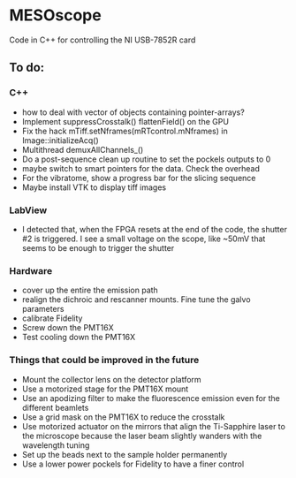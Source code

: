 # MESOscope
Code in C++ for controlling the NI USB-7852R card

## To do:
### C++
- how to deal with vector of objects containing pointer-arrays?
- Implement suppressCrosstalk() flattenField() on the GPU
- Fix the hack mTiff.setNframes(mRTcontrol.mNframes) in Image::initializeAcq()
- Multithread demuxAllChannels_()
- Do a post-sequence clean up routine to set the pockels outputs to 0
- maybe switch to smart pointers for the data. Check the overhead
- For the vibratome, show a progress bar for the slicing sequence
- Maybe install VTK to display tiff images

### LabView
- I detected that, when the FPGA resets at the end of the code, the shutter #2 is triggered. I see a small voltage on the scope, like ~50mV that seems to be enough to trigger the shutter

### Hardware
- cover up the entire the emission path
- realign the dichroic and rescanner mounts. Fine tune the galvo parameters
- calibrate Fidelity
- Screw down the PMT16X
- Test cooling down the PMT16X

### Things that could be improved in the future
- Mount the collector lens on the detector platform
- Use a motorized stage for the PMT16X mount
- Use an apodizing filter to make the fluorescence emission even for the different beamlets
- Use a grid mask on the PMT16X to reduce the crosstalk
- Use motorized actuator on the mirrors that align the Ti-Sapphire laser to the microscope because the laser beam slightly wanders with the wavelength tuning
- Set up the beads next to the sample holder permanently
- Use a lower power pockels for Fidelity to have a finer control